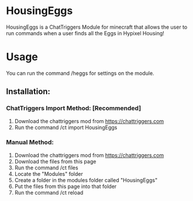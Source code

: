 # HousingEggs

HousingEggs is a ChatTriggers Module for minecraft that allows the user to run commands when a user finds all the Eggs in Hypixel Housing!

# Usage
You can run the command /heggs for settings on the module.

## Installation:
### ChatTriggers Import Method: [Recommended]
1. Download the chattriggers mod from https://chattriggers.com
2. Run the command /ct import HousingEggs
### Manual Method:
1. Download the chattriggers mod from https://chattriggers.com
2. Download the files from this page
3. Run the command /ct files
4. Locate the "Modules" folder
5. Create a folder in the modules folder called "HousingEggs"
6. Put the files from this page into that folder
7. Run the command /ct reload